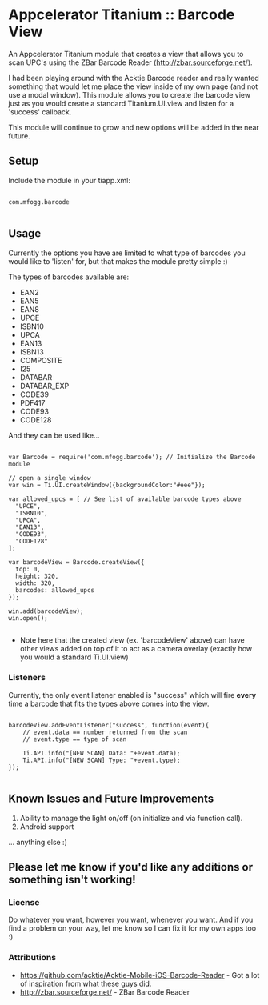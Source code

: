 Appcelerator Titanium :: Barcode View
=============

An Appcelerator Titanium module that creates a view that allows you to scan UPC's using the ZBar Barcode Reader (http://zbar.sourceforge.net/).

I had been playing around with the Acktie Barcode reader and really wanted something that would let me place the view inside of my own page (and not use a modal window). This module allows you to create the barcode view just as you would create a standard Titanium.UI.view and listen for a 'success' callback.

This module will continue to grow and new options will be added in the near future.

<h2>Setup</h2>

Include the module in your tiapp.xml:

<pre><code>
<module platform="iphone">com.mfogg.barcode</module>

</code></pre>

<h2>Usage</h2>

Currently the options you have are limited to what type of barcodes you would like to 'listen' for, but that makes the module pretty simple :)

The types of barcodes available are:

* EAN2
* EAN5
* EAN8
* UPCE
* ISBN10
* UPCA
* EAN13
* ISBN13
* COMPOSITE
* I25
* DATABAR
* DATABAR_EXP
* CODE39
* PDF417
* CODE93
* CODE128

And they can be used like...

<pre><code>
var Barcode = require('com.mfogg.barcode'); // Initialize the Barcode module

// open a single window
var win = Ti.UI.createWindow({backgroundColor:"#eee"});

var allowed_upcs = [ // See list of available barcode types above
  "UPCE",
  "ISBN10",
  "UPCA",
  "EAN13",
  "CODE93",
  "CODE128"
];

var barcodeView = Barcode.createView({
  top: 0,
  height: 320,
  width: 320,
  barcodes: allowed_upcs
});

win.add(barcodeView);
win.open();

</code></pre>
* Note here that the created view (ex. 'barcodeView' above) can have other views added on top of it to act as a camera overlay (exactly how you would a standard Ti.UI.view)


<h3>Listeners</h3>

Currently, the only event listener enabled is "success" which will fire __every__ time a barcode that fits the types above comes into the view.

<pre><code>
barcodeView.addEventListener("success", function(event){
	// event.data == number returned from the scan
	// event.type == type of scan
	
	Ti.API.info("[NEW SCAN] Data: "+event.data);
	Ti.API.info("[NEW SCAN] Type: "+event.type);
});

</code></pre>

<h2>Known Issues and Future Improvements</h2>

1. Ability to manage the light on/off (on initialize and via function call).
2. Android support

... anything else :)

<h2>Please let me know if you'd like any additions or something isn't working!</h2>

<h3>License</h3>
Do whatever you want, however you want, whenever you want. And if you find a problem on your way, let me know so I can fix it for my own apps too :)

<h3>Attributions</h3>

* https://github.com/acktie/Acktie-Mobile-iOS-Barcode-Reader - Got a lot of inspiration from what these guys did.
* http://zbar.sourceforge.net/ - ZBar Barcode Reader


